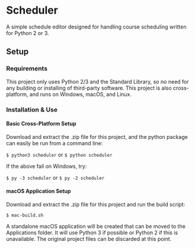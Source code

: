 # Scheduler

A simple schedule editor designed for handling course scheduling written for Python 2 or 3.

## Setup

### Requirements

This project only uses Python 2/3 and the Standard Library, so no need for any building or installing of third-party software. This project is also cross-platform, and runs on Windows, macOS, and Linux.

### Installation & Use

#### Basic Cross-Platform Setup

Download and extract the .zip file for this project, and the python package can easily be run from a command line:

`$ python3 scheduler` or `$ python scheduler`

If the above fail on Windows, try:

`$ py -3 scheduler` or `$ py -2 scheduler`

#### macOS Application Setup

Download and extract the .zip file for this project and run the build script:

`$ mac-build.sh`

A standalone macOS application will be created that can be moved to the Applications folder. It will use Python 3 if possible or Python 2 if this is unavailable. The original project files can be discarded at this point.
